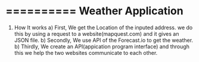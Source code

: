 ==========
Weather Application
==========

1. How It works
    a) First, We get the Location of the inputed address. we do this by using a request to a website(mapquest.com) and it gives
    an JSON file.
    b) Secondly, We use API of the Forecast.io to get the weather.
    b) Thirdly, We create an API(appication program interface) and through this we help the two websites communicate to each
    other.

